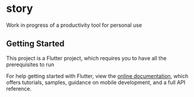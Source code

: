 # story

Work in progress of a productivity tool for personal use

## Getting Started

This project is a Flutter project, which requires you to have all the prerequisites to run

For help getting started with Flutter, view the [online documentation](https://flutter.dev/docs),
which offers tutorials, samples, guidance on mobile development, and a full API reference.
